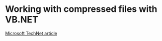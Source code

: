 # Working with compressed files with VB.NET

[Microsoft TechNet article](https://social.technet.microsoft.com/wiki/contents/articles/53661.extract-file-from-archive-with-progress-vb-net.aspx)